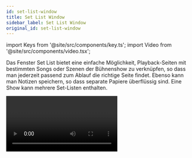 ```yaml
---
id: set-list-window
title: Set List Window
sidebar_label: Set List Window
original_id: set-list-window
---
```


import Keys from '@site/src/components/key.ts';
import Video from '@site/src/components/video.tsx';

Das Fenster Set List bietet eine einfache Möglichkeit, Playback-Seiten
mit bestimmten Songs oder Szenen der Bühnenshow zu verknüpfen, so dass
man jederzeit passend zum Ablauf die richtige Seite findet. Ebenso kann
man Notizen speichern, so dass separate Papiere überflüssig sind. Eine
Show kann mehrere Set-Listen enthalten.

<Video videoId="VX5acUU-99M" title="Set Lists" />

Um das Fenster aufzurufen, drücken Sie <Keys.SoftKey>Open Workspace Window</Keys.SoftKey> und
wählen <Keys.SoftKey>Set List</Keys.SoftKey>.

Am besten eignet sich dies, wenn man für jeden Song bzw. jede Szene
eine eigene Seite von Speicherplätzen verwendet.

![Set List Window](/docs/images/Set-List-Window.png)

Eine Set-Liste besteht aus sog. Tracks. Wird einer Setliste ein neuer
Track hinzugefügt, so verweist dieser automatisch auf die gerade
aktuelle Seite. Ein Klick auf die <Keys.SoftKey>⏵</Keys.SoftKey>-Schaltfläche neben einem
Track schaltet sofort auf die passende Seite (auf dem Pearl Expert muss
die Walze manuell betätigt werden).

Erstellen einer Set-Liste
-------------------------

Zum Erstellen einer neuen Set-Liste klicken Sie auf die
<Keys.SoftKey>+</Keys.SoftKey>-Schaltfläche *oben rechts*, angeboten werden die Optionen <Keys.SoftKey>Empty</Keys.SoftKey>
(leer), <Keys.SoftKey>Pages</Keys.SoftKey> (Seiten), und <Keys.SoftKey>Build</Keys.SoftKey>. 
-   Mit der Option <Keys.SoftKey>Pages</Keys.SoftKey> wird eine Set-Liste mit den momentan 
	verwendeten Seiten erstellt. 
-	Wählt man <Keys.SoftKey>Build</Keys.SoftKey>, so kann man die momentan programmierten Seiten 
	in beliebiger Reihenfolge in eine Set-Liste einfügen. 
-   Mit <Keys.SoftKey>Empty</Keys.SoftKey> starten Sie mit einer leeren Set-Liste und fügen Track 
	für Track hinzu, indem Sie unten auf die <Keys.SoftKey>+</Keys.SoftKey>-Schaltfläche klicken.

Die Tracks konfigurieren
------------------------

Enter notes by selecting a track and clicking the text entry button,
bottom right, or the Edit Note context menu button.

-   Mit dem Kontext-Menü 'Park Track' werden Tracks vorübergehend
    deaktiviert.

-   Möchten Sie lieber die Tasten <Keys.HardKey>Page+</Keys.HardKey>/<Keys.HardKey>Page-</Keys.HardKey> zum Durchschalten
    der Tracks verwenden, so aktivieren Sie dies mit dem Kontext-Menü
    'Page Mode'. Ist Page Mode auf 'Set List' gestellt, so können Sie
    mit den Tasten <Keys.HardKey>Page+</Keys.HardKey>/<Keys.HardKey>Page-</Keys.HardKey> die Tracks durchschalten -- die
    Seiten wechseln dann also in der mittels Set-Liste vorgegebenen
    Reihenfolge. Steht Page Mode auf 'Normal', so wirken die Tasten wie
    gewohnt auf die Seiten der Speicherplätze (nicht verfügbar auf dem
    Pearl Expert).

-   Das Kopieren, Verschieben und Löschen von Tracks erfolgt wie gewohnt
    über die entsprechenden Befehlstasten des Pultes.

-   Zum Ändern der Bezeichnung der Set-Liste oder einzelner Tracks
    verwenden Sie <Keys.SoftKey>Set Legend</Keys.SoftKey>.

Tracks mit Workspace und Macros verknüpfen
------------------------------------------

Macros und Workspaces lassen sich durch Tracks aufrufen: dazu dienen die
Buttons <Keys.SoftKey>Workspace</Keys.SoftKey> und <Keys.SoftKey>Macro</Keys.SoftKey> rechts unten im 'Set List'-Fenster.

Um eine Verknüpfung zu einem Workspace herzustellen, klicken Sie auf
<Keys.SoftKey>Workspace</Keys.SoftKey> und dann auf den gewünschten Workspace oder auf \[Record
Workspace\], um die aktuelle Arbeitsoberfläche zu speichern.

Macros können sowohl von der gesamten Set-Liste als auch von einzelnen
Tracks aufgerufen werden. Set-Listen-Macros werden dabei bei jedem neuen
Track erneut getriggert. Damit kann man z.B. zu Beginn jedes neuen Songs
einen einheitlichen Ausgangszustand herstellen. Track-Macros werden
dagegen nur von dem jeweiligen Track aufgerufen.

Um diese Macro- und Workspace-Verknüpfungen aufzurufen, klicken Sie
rechts oben auf den Reiter 'Workspaces & Macros'. Daraufhin wird für
jede Verknüpfung ein Button, nach Kategorien geordnet, angezeigt.

![Workspace & Macros](/docs/images/Workspace-Macros.png)

Klickt man auf so einen Button, so wird die entsprechende Aktion
ausgelöst. Zum Löschen drückt man <Keys.HardKey>Delete</Keys.HardKey>, gefolgt von dem jeweiligen
Button, und bestätigt das mit <Keys.SoftKey>Remove</Keys.SoftKey>.

Macros zur Playback-Steuerung
-----------------------------

[Macros](../titan-basics/front-panel-buttons.md#macros----tastenfolgen)
gestatten es, häufig wiederkehrende Folgen von Tastendrücken zu
automatisieren. So lassen sich auch lange oder komplizierte 
Tastenkombinationen mit nur einem Knopfdruck wiederholen.

Es gibt einige spezielle vorgefertigte Macros, die sich besonders zur
Playback-Steuerung bei Verwendung von Set-Listen anbieten.

Macro | Action
------|-------
<Keys.SoftKey>Fire First Playback</Keys.SoftKey> | Startet das erste Playback der aktuellen Seite.
<Keys.SoftKey>Fire First Playback Page 1</Keys.SoftKey> | Startet das erste Playback auf Seite 1, unabhängig von der gerade aktuellen Seite.
<Keys.SoftKey>Fire Playback 1</Keys.SoftKey> | Startet das Playback mit der Nummer 1.
<Keys.SoftKey>Kill First Playback</Keys.SoftKey> | Stoppt/killt das erste Playback der aktuellen Seite.
<Keys.SoftKey>Kill First Playback Page 1</Keys.SoftKey> | Stoppt/killt das erste Playback auf Seite 1, unabhängig von der gerade aktuellen Seite.
<Keys.SoftKey>Kill Playback 1</Keys.SoftKey> | Stoppt/killt das Playback mit der Nummer 1.
<Keys.SoftKey>Release First Playback</Keys.SoftKey> | Releast das erste Playback der aktuellen Seite.
<Keys.SoftKey>Release First Playback Page 1</Keys.SoftKey> | Releast das erste Playback auf Seite 1, unabhängig von der gerade aktuellen Seite.
<Keys.SoftKey>Release Playback 1</Keys.SoftKey> | Releast das Playback mit der Nummer 1.
<Keys.SoftKey>Release Me</Keys.SoftKey> | Releast das momentan verbundene Playback (Cueliste).
<Keys.SoftKey>Goto My Cue 1</Keys.SoftKey> | Geht zu Cue 1 der gerade verbundenen Cueliste.
